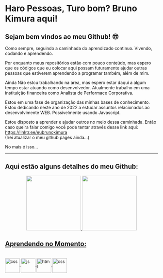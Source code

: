 # Haro Pessoas, Turo bom? Bruno Kimura aqui!
## Sejam bem vindos ao meu Github! 😎

Como sempre, seguindo a caminhada do aprendizado continuo. Vivendo, codando e aprendendo.

Por enquanto meus repositórios estão com pouco conteúdo, mas espero que os códigos que eu colocar aqui possam futuramente ajudar outras pessoas que estiverem aprendendo a programar também, além de mim.

Ainda Não estou trabalhando na área, mas espero estar daqui a algum tempo estar atuando como desenvolvedor. Atualmente trabalho em uma instituição financeira como Analista de Performace Corporativa.

Estou em uma fase de organização das minhas bases de conhecimento. Estou dedicando neste ano de 2022 a estudar assuntos relacionados ao desenvolvimente WEB. Possivelmente usando Javascript.

Estou disposto a aprender e ajudar outros no meio dessa caminhada. Então caso queira falar comigo você pode tentar através desse link aqui:
https://linktr.ee/eubrunokimura
<br>(Irei atualizar o meu github pages ainda...)

No mais é isso...

<hr>

## Aqui estão alguns detalhes do meu Github:

<div align="center">
  <a href="https://github.com/eubrunokimura">
  <img height="180em" src="https://github-readme-stats.vercel.app/api?username=eubrunokimura&show_icons=true&theme=tokyonight&include_all_commits=true&count_private=true"/>
  <img height="180em" src="https://github-readme-stats.vercel.app/api/top-langs/?username=eubrunokimura&layout=compact&langs_count=7&theme=tokyonight"/>
</div>
 
## Aprendendo no Momento:
<div style="display: inline_block"><br>
  <img align="center" alt="css" height="48" width="48" src="https://img.icons8.com/color/50/000000/typescript.png">
   <img align="center" alt="js" height="48" width="48" src="https://img.icons8.com/color/48/000000/javascript--v1.png">
   <img align="center" alt="html" height="48" width="48" src="https://img.icons8.com/color/48/000000/html-5--v1.png">
   <img align="center" alt="css" height="48" width="48" src="https://img.icons8.com/color/48/000000/css3.png">
</div>
